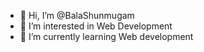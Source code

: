 - 👋 Hi, I’m @BalaShunmugam
- 👀 I’m interested in Web Development
- 🌱 I’m currently learning Web development


<!---
BalaShunmugam/BalaShunmugam is a ✨ special ✨ repository because its `README.md` (this file) appears on your GitHub profile.
You can click the Preview link to take a look at your changes.
--->
